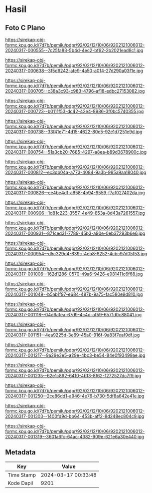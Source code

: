 # Hasil

## Foto C Plano

https://sirekap-obj-formc.kpu.go.id/7d7b/pemilu/pdpr/92/02/12/10/06/9202121006012-20240317-000555--7c25fa83-5b4d-4ec2-bf62-2b2021ead8c1.jpg

https://sirekap-obj-formc.kpu.go.id/7d7b/pemilu/pdpr/92/02/12/10/06/9202121006012-20240317-000638--3f5d6242-afe9-4a50-a014-27d290a03f1e.jpg

https://sirekap-obj-formc.kpu.go.id/7d7b/pemilu/pdpr/92/02/12/10/06/9202121006012-20240317-000705--c38a3c93-c983-4796-af18-edbc27153082.jpg

https://sirekap-obj-formc.kpu.go.id/7d7b/pemilu/pdpr/92/02/12/10/06/9202121006012-20240317-000723--b0111f53-dc42-42e4-8986-3f0bc5740355.jpg

https://sirekap-obj-formc.kpu.go.id/7d7b/pemilu/pdpr/92/02/12/10/06/9202121006012-20240317-000738--33f41e71-4d15-4622-80e5-92e1d7251e9d.jpg

https://sirekap-obj-formc.kpu.go.id/7d7b/pemilu/pdpr/92/02/12/10/06/9202121006012-20240317-000754--51a3cb20-7685-4297-a8ea-b89d3678900c.jpg

https://sirekap-obj-formc.kpu.go.id/7d7b/pemilu/pdpr/92/02/12/10/06/9202121006012-20240317-000812--ec3db04a-a773-4084-9a3b-995a9aa18040.jpg

https://sirekap-obj-formc.kpu.go.id/7d7b/pemilu/pdpr/92/02/12/10/06/9202121006012-20240317-000826--ee4be4df-a858-4b94-9559-f7af027402da.jpg

https://sirekap-obj-formc.kpu.go.id/7d7b/pemilu/pdpr/92/02/12/10/06/9202121006012-20240317-000906--1d81c223-3557-4e49-853a-8d43a7261557.jpg

https://sirekap-obj-formc.kpu.go.id/7d7b/pemilu/pdpr/92/02/12/10/06/9202121006012-20240317-000931--871ced31-7789-45b3-a90e-0eb37293b6e6.jpg

https://sirekap-obj-formc.kpu.go.id/7d7b/pemilu/pdpr/92/02/12/10/06/9202121006012-20240317-000954--d5c329d4-639c-4eb8-8252-4cbc97d05f53.jpg

https://sirekap-obj-formc.kpu.go.id/7d7b/pemilu/pdpr/92/02/12/10/06/9202121006012-20240317-001006--162d1286-0570-49a6-9426-e981411c6f68.jpg

https://sirekap-obj-formc.kpu.go.id/7d7b/pemilu/pdpr/92/02/12/10/06/9202121006012-20240317-001049--b5ab1f97-e684-487b-9a75-fac580e9d810.jpg

https://sirekap-obj-formc.kpu.go.id/7d7b/pemilu/pdpr/92/02/12/10/06/9202121006012-20240317-001118--04d6a1ea-67d9-4c4d-af59-6571d0c88041.jpg

https://sirekap-obj-formc.kpu.go.id/7d7b/pemilu/pdpr/92/02/12/10/06/9202121006012-20240317-001151--4ea9225d-3e69-45a0-916f-9a83f7eaf9df.jpg

https://sirekap-obj-formc.kpu.go.id/7d7b/pemilu/pdpr/92/02/12/10/06/9202121006012-20240317-001217--9a29e3e5-a29e-4bc3-be54-84e0f93499ae.jpg

https://sirekap-obj-formc.kpu.go.id/7d7b/pemilu/pdpr/92/02/12/10/06/9202121006012-20240317-001235--62e1c892-6410-4b13-8f62-1272527dc7f9.jpg

https://sirekap-obj-formc.kpu.go.id/7d7b/pemilu/pdpr/92/02/12/10/06/9202121006012-20240317-001250--2ce86dd1-a946-4e76-b730-5df8a642e41e.jpg

https://sirekap-obj-formc.kpu.go.id/7d7b/pemilu/pdpr/92/02/12/10/06/9202121006012-20240317-001303--1400fd9d-bb64-453b-aff2-8d248ec804c9.jpg

https://sirekap-obj-formc.kpu.go.id/7d7b/pemilu/pdpr/92/02/12/10/06/9202121006012-20240317-001319--3601a6fc-64ac-4382-909e-621e6a30e440.jpg


## Metadata

| Key        | Value               |
| ---------- | ------------------- |
| Time Stamp | 2024-03-17 00:33:48 |
| Kode Dapil | 9201                |



